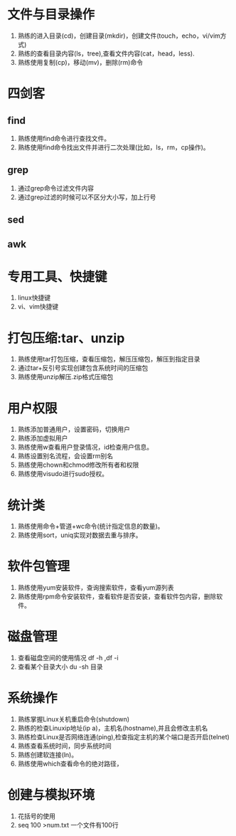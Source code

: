 # 文件与目录操作
1. 熟练的进入目录(cd)，创建目录(mkdir)，创建文件(touch，echo，vi/vim方式)
2. 熟练的查看目录内容(ls，tree),查看文件内容(cat，head，less).
3. 熟练使用复制(cp)，移动(mv)，删除(rm)命令
# 四剑客
## find
1. 熟练使用find命令进行查找文件。
2. 熟练使用find命令找出文件并进行二次处理(比如，ls，rm，cp操作)。
## grep
1. 通过grep命令过滤文件内容
2. 通过grep过滤的时候可以不区分大小写，加上行号
## sed
## awk
# 专用工具、快捷键
1. linux快捷键
2. vi、vim快捷键
# 打包压缩:tar、unzip
1. 熟练使用tar打包压缩，查看压缩包，解压压缩包，解压到指定目录
2. 通过tar+反引号实现创建包含系统时间的压缩包
3. 熟练使用unzip解压.zip格式压缩包
# 用户权限
1. 熟练添加普通用户，设置密码，切换用户
2. 熟练添加虚拟用户
3. 熟练使用w查看用户登录情况，id检查用户信息。
4. 熟练设置别名流程，会设置rm别名
5. 熟练使用chown和chmod修改所有者和权限
6. 熟练使用visudo进行sudo授权。
# 统计类
1. 熟练使用命令+管道+wc命令(统计指定信息的数量)。
2. 熟练使用sort，uniq实现对数据去重与排序。
# 软件包管理
1. 熟练使用yum安装软件，查询搜索软件，查看yum源列表
2. 熟练使用rpm命令安装软件，查看软件是否安装，查看软件包内容，删除软件。
# 磁盘管理
1. 查看磁盘空间的使用情况 df -h ,df -i
2. 查看某个目录大小 du -sh 目录

# 系统操作
1. 熟练掌握Linux关机重启命令(shutdown)
2. 熟练的检查Linuxip地址(ip a)，主机名(hostname),并且会修改主机名
3. 熟练检查Linux是否网络连通(ping),检查指定主机的某个端口是否开启(telnet)
4. 熟练查看系统时间，同步系统时间
5. 熟练创建软连接(ln)。
6. 熟练使用which查看命令的绝对路径，
# 创建与模拟环境
1. 花括号的使用
2. seq 100 >num.txt 一个文件有100行